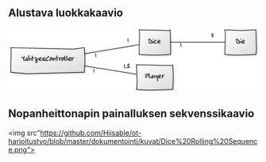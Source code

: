 ## **Alustava luokkakaavio**

<img src="https://github.com/Hiisable/ot-harjoitustyo/blob/master/dokumentointi/kuvat/alustava_luokkakaavio.png">

## **Nopanheittonapin painalluksen sekvenssikaavio**

<img src"https://github.com/Hiisable/ot-harjoitustyo/blob/master/dokumentointi/kuvat/Dice%20Rolling%20Sequence.png">
